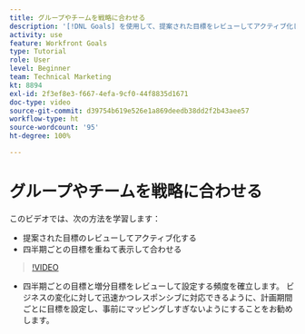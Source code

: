 ```yaml
---
title: グループやチームを戦略に合わせる
description: '[!DNL Goals] を使用して、提案された目標をレビューしてアクティブ化し、四半期ごとの目標を重ねて表示して合わせる方法について説明します。'
activity: use
feature: Workfront Goals
type: Tutorial
role: User
level: Beginner
team: Technical Marketing
kt: 8894
exl-id: 2f3ef8e3-f667-4efa-9cf0-44f8835d1671
doc-type: video
source-git-commit: d39754b619e526e1a869deedb38dd2f2b43aee57
workflow-type: ht
source-wordcount: '95'
ht-degree: 100%

---
```


# グループやチームを戦略に合わせる

このビデオでは、次の方法を学習します：

* 提案された目標のレビューしてアクティブ化する
* 四半期ごとの目標を重ねて表示して合わせる

>[!VIDEO](https://video.tv.adobe.com/v/335188/?quality=12)

<!--
Pro-tips graphic
-->

* 四半期ごとの目標と増分目標をレビューして設定する頻度を確立します。 ビジネスの変化に対して迅速かつレスポンシブに対応できるように、計画期間ごとに目標を設定し、事前にマッピングしすぎないようにすることをお勧めします。
